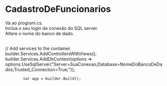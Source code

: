 # CadastroDeFuncionarios

Vá ao program.cs.<br>
Inclua o seu login de conexão do SQL server.<br>
Altere o nome do banco de dado.<br><br>

// Add services to the container.
            builder.Services.AddControllersWithViews();
            builder.Services.AddDbContext<EmployeeContext>(options => options.UseSqlServer("Server=SuaConexao;Database=NomeDoBancoDeDados;Trusted_Connection=True;"));

            var app = builder.Build();
